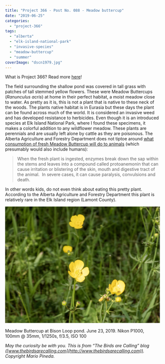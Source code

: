 ```yaml
---
title: "Project 366 - Post No. 088 - Meadow buttercup"
date: "2019-06-25"
categories: 
  - "project-366"
tags: 
  - "alberta"
  - "elk-island-national-park"
  - "invasive-species"
  - "meadow-buttercup"
  - "summer"
coverImage: "dscn1979.jpg"
---
```


What is Project 366? Read more [here](https://thebirdsarecalling.com/2019/03/29/project-366/)!

The field surrounding the shallow pond was covered in tall grass with patches of tall stemmed yellow flowers. These were Meadow Buttercups (_Ranunculus acris_) at home in their perfect habitat, a moist meadow close to water. As pretty as it is, this is not a plant that is native to these neck of the woods. The plants native habitat is in Eurasia but these days the plant can be found across much of the world. It is considered an invasive weed and has developed resistance to herbicides. Even though it is an introduced species at Elk Island National Park, where I found these specimens, it makes a colorful addition to any wildflower meadow. These plants are perennials and are usually left alone by cattle as they are poisonous. The Alberta Agriculture and Forestry Department does not tiptoe around [what consumption of fresh Meadow Buttercup will do to animals](http://www.agric.gov.ab.ca/app107/loadPest?action=display&id=1) (which presumably would also include humans):

> When the fresh plant is ingested, enzymes break down the sap within the stems and leaves into a compound called protoanemonin that can cause irritation or blistering of the skin, mouth and digestive tract of the animal.  In severe cases, it can cause paralysis, convulsions and death. 

In other words kids, do not even think about eating this pretty plant. According to the Alberta Agriculture and Forestry Department this plant is relatively rare in the Elk Island region (Lamont County).

![](images/dscn1979.jpg)

Meadow Buttercup at Bison Loop pond. June 23, 2019. Nikon P1000, 100mm @ 35mm, 1/1250s, f/3.5, ISO 100

_May the curiosity be with you. This is from “The Birds are Calling” blog ([www.thebirdsarecalling.com](http://www.thebirdsarecalling.com)). Copyright Mario Pineda._

